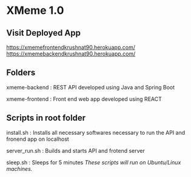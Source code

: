 # XMeme 1.0

## Visit Deployed App
https://xmemefrontendkrushnat90.herokuapp.com/
https://xmemebackendkrushnat90.herokuapp.com/


## Folders
xmeme-backend : REST API developed using Java and Spring Boot

xmeme-frontend : Front end web app developed using REACT


## Scripts in root folder
install.sh : Installs all necessary softwares necessary to run the API and fronend app on localhost

server_run.sh : Builds and starts API and frotend server

sleep.sh : Sleeps for 5 minutes
_These scripts will run on Ubuntu/Linux machines._
